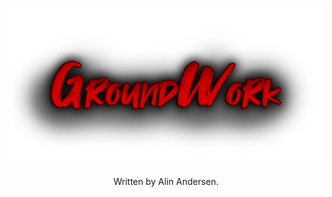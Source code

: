 <p align="center"><img alt="Utilinator" src="Assets/logo.png"></p>
<p align="center">Written by Alin Andersen.</p>